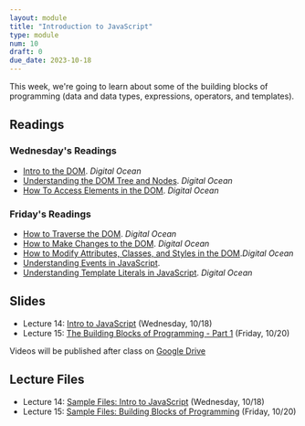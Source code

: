 ```yaml
---
layout: module
title: "Introduction to JavaScript"
type: module
num: 10
draft: 0
due_date: 2023-10-18
---
```


This week, we're going to learn about some of the building blocks of programming (data and data types, expressions, operators, and templates).

## Readings

### Wednesday's Readings
* <a href="https://www.digitalocean.com/community/tutorials/introduction-to-the-dom" target="_blank">Intro to the DOM</a>. <em>Digital Ocean</em> 
* <a href="https://www.digitalocean.com/community/tutorials/understanding-the-dom-tree-and-nodes" target="_blank">Understanding the DOM Tree and Nodes</a>. <em>Digital Ocean</em> 
* <a href="https://www.digitalocean.com/community/tutorials/how-to-access-elements-in-the-dom" target="_blank">How To Access Elements in the DOM</a>. <em>Digital Ocean</em>


### Friday's Readings
* <a href="https://www.digitalocean.com/community/tutorials/how-to-traverse-the-dom" target="_blank">How to Traverse the DOM</a>. <em>Digital Ocean</em>
* <a href="https://www.digitalocean.com/community/tutorials/how-to-make-changes-to-the-dom" target="_blank">How to Make Changes to the DOM</a>. <em>Digital Ocean</em>
* <a href="https://www.digitalocean.com/community/tutorials/how-to-modify-attributes-classes-and-styles-in-the-dom" target="_blank">How to Modify Attributes, Classes, and Styles in the DOM</a>.<em>Digital Ocean</em>
* <a href="https://www.digitalocean.com/community/tutorials/understanding-events-in-javascript" target="_blank">Understanding Events in JavaScript</a>.
* <a href="https://www.digitalocean.com/community/tutorials/understanding-template-literals-in-javascript" target="_blank">Understanding Template Literals in JavaScript</a>. <em>Digital Ocean</em>

## Slides
* Lecture 14: <a href="https://docs.google.com/presentation/d/1kbOVL1f-8QJCpBbnljsNjigygHdSwnkAliA741sCzKE/edit?usp=sharing" target="_blank">Intro to JavaScript</a> (Wednesday, 10/18)
* Lecture 15: <a href="https://docs.google.com/presentation/d/1tgJvhp53Kwjf1Bv01hbJc7qv4PFDxo8tjvufQoS0jss/edit?usp=sharing" target="_blank">The Building Blocks of Programming - Part 1</a> (Friday, 10/20)

Videos will be published after class on <a href="https://drive.google.com/drive/folders/1CxPSqGbbNUjc9OntwNqdoHvfSvchCpxE?usp=sharing" target="_blank">Google Drive</a>

## Lecture Files
* Lecture 14: <a href="/fall2023/course-files/lectures/lecture14.zip">Sample Files: Intro to JavaScript</a> (Wednesday, 10/18)
* Lecture 15: <a href="/fall2023/course-files/lectures/lecture15.zip">Sample Files: Building Blocks of Programming</a> (Friday, 10/20)

